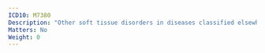```yaml
---
ICD10: M7380
Description: "Other soft tissue disorders in diseases classified elsewhere: Multiple sites"
Matters: No
Weight: 0
---
```


